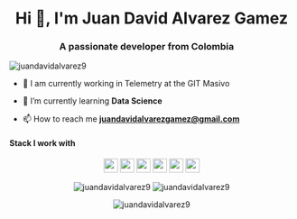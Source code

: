<h1 align="center">Hi 👋, I'm Juan David Alvarez Gamez</h1>
<h3 align="center">A passionate developer from Colombia <img src="https://image.flaticon.com/icons/svg/323/323299.svg" width="14"/> </h3>
<p align="left"> <img src="https://komarev.com/ghpvc/?username=juandavidalvarez9" alt="juandavidalvarez9" /> </p>

- 🔭 I am currently working in Telemetry at the GIT Masivo

- 🌱 I’m currently learning **Data Science**

- 📫 How to reach me **juandavidalvarezgamez@gmail.com**

<h4>Stack I work with</h4>
<p align="center">
<img src="https://img.shields.io/badge/-Java-red?&logo=Java" height="25"/>
<img src="https://img.shields.io/badge/python-3776AB.svg?&style=for-the-badge&logo=python&logoColor=white" height="25"/>
<img src="https://img.shields.io/badge/mysql-4479A1.svg?&style=for-the-badge&logo=mysql&logoColor=white" height="25"/>
<img src="https://img.shields.io/badge/jupyter-F3631D.svg?&style=for-the-badge&logo=jupyter&logoColor=white" height="25"/>
<img src="https://img.shields.io/badge/anaconda-42B029.svg?&style=for-the-badge&logo=anaconda&logoColor=white" height="25"/>
<img src="https://img.shields.io/badge/VS%20Code-007ACC.svg?&style=for-the-badge&logo=visual-studio-code&logoColor=white" height="25"/>
</p>

 
 <p align="center"> 
    <img src="https://github-readme-stats.vercel.app/api?username=juandavidalvarez9&show_icons=true&hide=contribs" alt="juandavidalvarez9" /> 
    <img src="https://github-readme-stats.anuraghazra1.vercel.app/api/top-langs/?username=juandavidalvarez9&layout=compact" alt="juandavidalvarez9" />
 </p>

<!--

For ICON With Text
    https://img.shields.io/badge/HereText-FF9800.svg?&style=for-the-badge&logo=HereIconName&logoColor=white
    
For Github Stats
    https://github-readme-stats.vercel.app/api?username=HereUsername&show_icons=true

For Profile View
    https://komarev.com/ghpvc/?username=HereUsername

For Auto Generate
    https://rahuldkjain.github.io/gh-profile-readme-generator/

For County Flag ICOn
    https://www.flaticon.com/

For ICON Idea
    https://simpleicons.org/

-->

<!-- ![Visitor Count](https://profile-counter.glitch.me/juandavidalvarez9/count.svg) -->

<p align="center">
 <img src="https://github-profile-trophy.vercel.app/?username=juandavidalvarez9&theme=flat&row=1" alt="juandavidalvarez9" />
</p>

